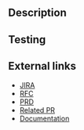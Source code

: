 ## Description
<!-- Provide a summary of what the PR does and why it is being submitted. -->

## Testing
<!-- Describe how the changes have been tested. Provide test instructions or details. -->

## External links
<!-- Any related external links can be added here -->

- [JIRA](https://hashicorp.atlassian.net/browse/xxxx)
- [RFC](https://docs.google.com/document/d/xxxx)
- [PRD](https://docs.google.com/document/d/xxxx)
- [Related PR](https://github.com/hashicorp/atlas/pull/xxxx)
- [Documentation](https://github.com/hashicorp/terraform-docs-common/pull/xxxx)
